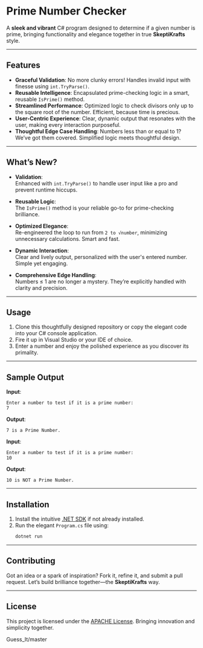 ﻿# Prime Number Checker

A **sleek and vibrant** C# program designed to determine if a given number is prime, bringing functionality and elegance together in true **SkeptiKrafts** style.

---

## Features

- **Graceful Validation**: No more clunky errors! Handles invalid input with finesse using `int.TryParse()`.
- **Reusable Intelligence**: Encapsulated prime-checking logic in a smart, reusable `IsPrime()` method.
- **Streamlined Performance**: Optimized logic to check divisors only up to the square root of the number. Efficient, because time is precious.
- **User-Centric Experience**: Clear, dynamic output that resonates with the user, making every interaction purposeful.
- **Thoughtful Edge Case Handling**: Numbers less than or equal to 1? We’ve got them covered. Simplified logic meets thoughtful design.

---

## What’s New?
- **Validation**:  
  Enhanced with `int.TryParse()` to handle user input like a pro and prevent runtime hiccups.  

- **Reusable Logic**:  
  The `IsPrime()` method is your reliable go-to for prime-checking brilliance.  

- **Optimized Elegance**:  
  Re-engineered the loop to run from `2 to √number`, minimizing unnecessary calculations. Smart and fast.  

- **Dynamic Interaction**:  
  Clear and lively output, personalized with the user's entered number. Simple yet engaging.  

- **Comprehensive Edge Handling**:  
  Numbers ≤ 1 are no longer a mystery. They’re explicitly handled with clarity and precision.  

---

## Usage
1. Clone this thoughtfully designed repository or copy the elegant code into your C# console application.
2. Fire it up in Visual Studio or your IDE of choice.
3. Enter a number and enjoy the polished experience as you discover its primality.

---

## Sample Output

**Input**:  
```
Enter a number to test if it is a prime number:
7
```

**Output**:  
```
7 is a Prime Number.
```

**Input**:  
```
Enter a number to test if it is a prime number:
10
```

**Output**:  
```
10 is NOT a Prime Number.
```

---

## Installation
1. Install the intuitive [.NET SDK](https://dotnet.microsoft.com/download) if not already installed.
2. Run the elegant `Program.cs` file using:
   ```bash
   dotnet run
   ```

---

## Contributing
Got an idea or a spark of inspiration? Fork it, refine it, and submit a pull request. Let’s build brilliance together—the **SkeptiKrafts** way.

---

## License
This project is licensed under the [APACHE License](LICENSE.txt). Bringing innovation and simplicity together.

Guess_It/master
